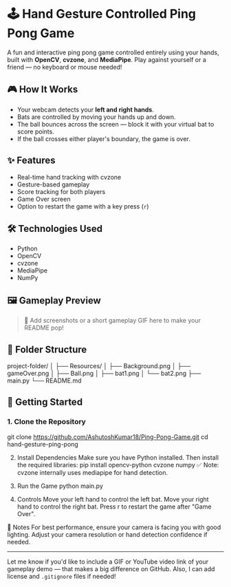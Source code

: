 # 🕹️ Hand Gesture Controlled Ping Pong Game

A fun and interactive ping pong game controlled entirely using your hands, built with **OpenCV**, **cvzone**, and **MediaPipe**. Play against yourself or a friend — no keyboard or mouse needed!

## 🎮 How It Works

- Your webcam detects your **left and right hands**.
- Bats are controlled by moving your hands up and down.
- The ball bounces across the screen — block it with your virtual bat to score points.
- If the ball crosses either player's boundary, the game is over.

## ✨ Features

- Real-time hand tracking with cvzone
- Gesture-based gameplay
- Score tracking for both players
- Game Over screen
- Option to restart the game with a key press (`r`)

## 🛠️ Technologies Used

- Python
- OpenCV
- cvzone
- MediaPipe
- NumPy

## 🖼️ Gameplay Preview

> 📸 Add screenshots or a short gameplay GIF here to make your README pop!

## 📁 Folder Structure
project-folder/ │ ├── Resources/ │ ├── Background.png │ ├── gameOver.png │ ├── Ball.png │ ├── bat1.png │ └── bat2.png ├── main.py └── README.md



## 🚀 Getting Started

### 1. Clone the Repository

git clone https://github.com/AshutoshKumar18/Ping-Pong-Game.git
cd hand-gesture-ping-pong

2. Install Dependencies
Make sure you have Python installed. Then install the required libraries:
pip install opencv-python cvzone numpy
✅ Note: cvzone internally uses mediapipe for hand detection.

3. Run the Game
python main.py

4. Controls
Move your left hand to control the left bat.
Move your right hand to control the right bat.
Press r to restart the game after "Game Over".

📌 Notes
For best performance, ensure your camera is facing you with good lighting.
Adjust your camera resolution or hand detection confidence if needed.


---

Let me know if you'd like to include a GIF or YouTube video link of your gameplay demo — that makes a big difference on GitHub. Also, I can add license and `.gitignore` files if needed!
